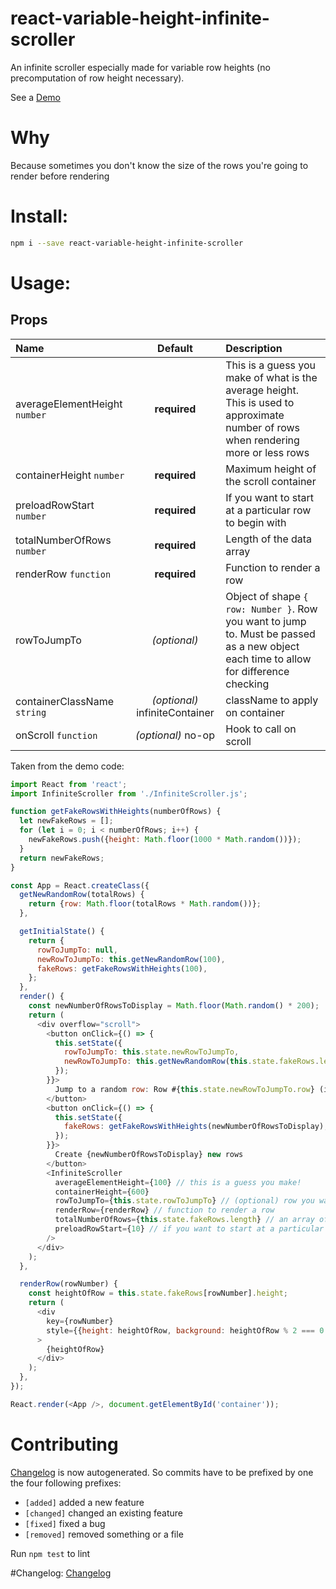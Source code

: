 # react-variable-height-infinite-scroller

An infinite scroller especially made for variable row heights (no precomputation of row height necessary).

See a [Demo](http://tnrich.github.io/react-variable-height-infinite-scroller/)

# Why

Because sometimes you don't know the size of the rows you're going to render before rendering

# Install: 

```sh
npm i --save react-variable-height-infinite-scroller
```

# Usage:

## Props

| Name | Default | Description |
| :--- |:---:| :---|
| averageElementHeight `number` | __required__ | This is a guess you make of what is the average height. This is used to approximate number of rows when rendering more or less rows |
| containerHeight `number` | __required__ | Maximum height of the scroll container |
| preloadRowStart `number` | __required__ | If you want to start at a particular row to begin with |
| totalNumberOfRows `number` | __required__ | Length of the data array |
| renderRow `function` | __required__ | Function to render a row |
| rowToJumpTo | *(optional)* | Object of shape `{ row: Number }`. Row you want to jump to. Must be passed as a new object each time to allow for difference checking |
| containerClassName `string` | *(optional)* infiniteContainer | className to apply on container |
| onScroll `function` | *(optional)* no-op |  Hook to call on scroll



Taken from the demo code: 

```javascript
import React from 'react';
import InfiniteScroller from './InfiniteScroller.js';

function getFakeRowsWithHeights(numberOfRows) {
  let newFakeRows = [];
  for (let i = 0; i < numberOfRows; i++) {
    newFakeRows.push({height: Math.floor(1000 * Math.random())});
  }
  return newFakeRows;
}

const App = React.createClass({
  getNewRandomRow(totalRows) {
    return {row: Math.floor(totalRows * Math.random())};
  },

  getInitialState() {
    return {
      rowToJumpTo: null,
      newRowToJumpTo: this.getNewRandomRow(100),
      fakeRows: getFakeRowsWithHeights(100),
    };
  },
  render() {
    const newNumberOfRowsToDisplay = Math.floor(Math.random() * 200);
    return (
      <div overflow="scroll">
        <button onClick={() => {
          this.setState({
            rowToJumpTo: this.state.newRowToJumpTo,
            newRowToJumpTo: this.getNewRandomRow(this.state.fakeRows.length),
          });
        }}>
          Jump to a random row: Row #{this.state.newRowToJumpTo.row} (its height is {this.state.fakeRows[this.state.newRowToJumpTo.row].height})
        </button>
        <button onClick={() => {
          this.setState({
            fakeRows: getFakeRowsWithHeights(newNumberOfRowsToDisplay),
          });
        }}>
          Create {newNumberOfRowsToDisplay} new rows
        </button>
        <InfiniteScroller
          averageElementHeight={100} // this is a guess you make!
          containerHeight={600}
          rowToJumpTo={this.state.rowToJumpTo} // (optional) row you want to jump to. Must be passed as a new object each time to allow for difference checking
          renderRow={renderRow} // function to render a row
          totalNumberOfRows={this.state.fakeRows.length} // an array of data for your rows
          preloadRowStart={10} // if you want to start at a particular row to begin with
        />
      </div>
    );
  },

  renderRow(rowNumber) {
    const heightOfRow = this.state.fakeRows[rowNumber].height;
    return (
      <div
        key={rowNumber}
        style={{height: heightOfRow, background: heightOfRow % 2 === 0 ? 'red' : 'orange'}}
      >
        {heightOfRow}
      </div>
    );
  },
});

React.render(<App />, document.getElementById('container'));
```

# Contributing

[Changelog](https://github.com/tnrich/react-variable-height-infinite-scroller/blob/master/CHANGELOG.md) is now autogenerated. So commits have to be prefixed by one the four following prefixes: 

- `[added]` added a new feature
- `[changed]` changed an existing feature
- `[fixed]` fixed a bug
- `[removed]` removed something or a file

Run ```npm test``` to lint

#Changelog: 
[Changelog](https://github.com/tnrich/react-variable-height-infinite-scroller/blob/master/CHANGELOG.md)
